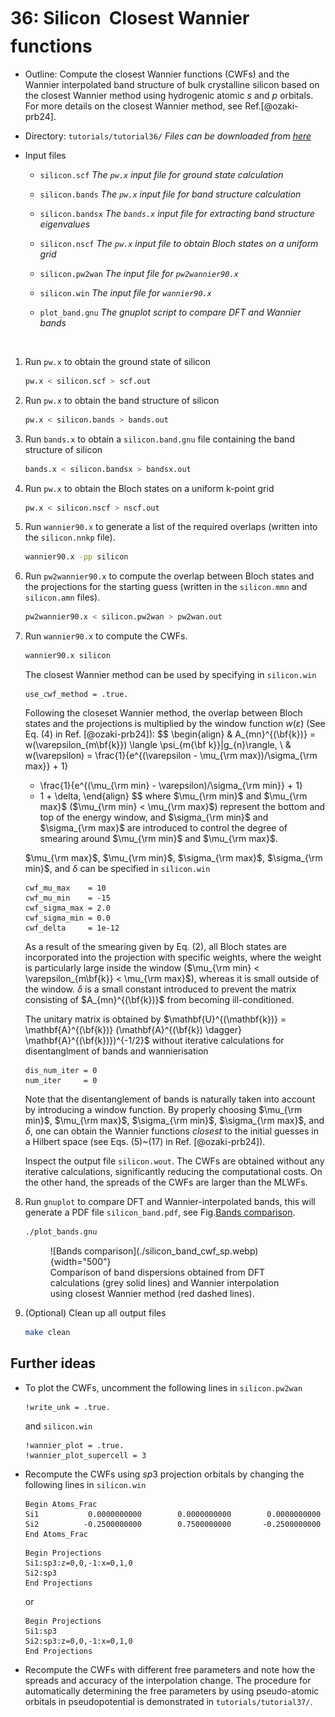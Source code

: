 # 36: Silicon &#151; Closest Wannier functions

- Outline: Compute the closest Wannier functions (CWFs) and
    the Wannier interpolated band structure of
    bulk crystalline silicon based on the closest Wannier method
    using hydrogenic atomic $s$ and $p$ orbitals.
    For more details on the closest Wannier method, see Ref.[@ozaki-prb24].

- Directory: `tutorials/tutorial36/` *Files can be downloaded from
    [here](https://github.com/wannier-developers/wannier90/tree/develop/tutorials/tutorial36)*

- Input files

    - `silicon.scf` *The `pw.x` input file for ground state calculation*

    - `silicon.bands` *The `pw.x` input file for band structure calculation*

    - `silicon.bandsx` *The `bands.x` input file for extracting band structure eigenvalues*

    - `silicon.nscf` *The `pw.x` input file to obtain Bloch states on a uniform grid*

    - `silicon.pw2wan` *The input file for `pw2wannier90.x`*

    - `silicon.win` *The input file for `wannier90.x`*

    - `plot_band.gnu` *The gnuplot script to compare DFT and Wannier bands*

&nbsp;

1. Run `pw.x` to obtain the ground state of silicon

    ```bash title="Terminal"
    pw.x < silicon.scf > scf.out
    ```

2. Run `pw.x` to obtain the band structure of silicon

    ```bash title="Terminal"
    pw.x < silicon.bands > bands.out
    ```

3. Run `bands.x` to obtain a `silicon.band.gnu` file containing the band
    structure of silicon

    ```bash title="Terminal"
    bands.x < silicon.bandsx > bandsx.out
    ```

4. Run `pw.x` to obtain the Bloch states on a uniform k-point grid

    ```bash title="Terminal"
    pw.x < silicon.nscf > nscf.out
    ```

5. Run `wannier90.x` to generate a list of the required overlaps (written into the
    `silicon.nnkp` file).

    ```bash title="Terminal"
    wannier90.x -pp silicon
    ```

6. Run `pw2wannier90.x` to compute the overlap between Bloch states and
    the projections for the starting guess (written in the `silicon.mmn`
    and `silicon.amn` files).

    ```bash title="Terminal"
    pw2wannier90.x < silicon.pw2wan > pw2wan.out
    ```

7. Run `wannier90.x` to compute the CWFs.

    ```bash title="Terminal"
    wannier90.x silicon
    ```

    The closest Wannier method can be used by specifying in `silicon.win`

    ```vi title="Input file"
    use_cwf_method = .true.
    ```

    Following the closeset Wannier method, the overlap between Bloch states and
    the projections is multiplied by the window function $w(\varepsilon)$
    (See Eq. (4) in Ref. [@ozaki-prb24]):
    $$
    \begin{align}
    & A_{mn}^{(\bf{k})} = w(\varepsilon_{m\bf{k}}) \langle \psi_{m{\bf k}}|g_{n}\rangle,
    \\
    & w(\varepsilon)
    = \frac{1}{e^{(\varepsilon - \mu_{\rm max})/\sigma_{\rm max}} + 1}
    - \frac{1}{e^{(\mu_{\rm min} - \varepsilon)/\sigma_{\rm min}} + 1}
    - 1 + \delta,
    \end{align}
    $$
    where $\mu_{\rm min}$ and $\mu_{\rm max}$ ($\mu_{\rm min} < \mu_{\rm max}$)
    represent the bottom and top of the energy window, and
    $\sigma_{\rm min}$ and $\sigma_{\rm max}$ are introduced to control
    the degree of smearing around $\mu_{\rm min}$ and $\mu_{\rm max}$.

    $\mu_{\rm max}$, $\mu_{\rm min}$, $\sigma_{\rm max}$, $\sigma_{\rm min}$, and
    $\delta$ can be specified in `silicon.win`

    ```vi title="Input file"
    cwf_mu_max    = 10
    cwf_mu_min    = -15
    cwf_sigma_max = 2.0
    cwf_sigma_min = 0.0
    cwf_delta     = 1e-12
    ```

    As a result of the smearing given by Eq. (2),
    all Bloch states are incorporated into
    the projection with specific weights, where the weight is
    particularly large inside the window
    ($\mu_{\rm min} < \varepsilon_{m\bf{k}} < \mu_{\rm max}$),
    whereas it is small outside of the window.
    $\delta$ is a small constant introduced to prevent the matrix
    consisting of $A_{mn}^{(\bf{k})}$ from becoming ill-conditioned.

    The unitary matrix is obtained by
    $\mathbf{U}^{(\mathbf{k})} = \mathbf{A}^{(\bf{k})}
    (\mathbf{A}^{(\bf{k}) \dagger} \mathbf{A}^{(\bf{k})})^{-1/2}$
    without iterative calculations for disentanglment of bands
    and wannierisation

    ```vi title="Input file"
    dis_num_iter = 0
    num_iter     = 0
    ```

    Note that the disentanglement of bands is naturally
    taken into account by introducing a window function.
    By properly choosing $\mu_{\rm min}$, $\mu_{\rm max}$,
    $\sigma_{\rm min}$, $\sigma_{\rm max}$, and $\delta$,
    one can obtain the Wannier functions *closest* to the initial guesses in
    a Hilbert space (see Eqs. (5)~(17) in Ref. [@ozaki-prb24]).

    Inspect the output file `silicon.wout`.
    The CWFs are obtained without any iterative calculations,
    significantly reducing the computational costs.
    On the other hand, the spreads of the CWFs are larger than the MLWFs.

8. Run `gnuplot` to compare DFT and Wannier-interpolated bands,
   this will generate a PDF file `silicon_band.pdf`, see
   Fig.[Bands comparison](#fig:silicon_band).

    ```bash title="Terminal"
    ./plot_bands.gnu
    ```

    <figure markdown="span" id="fig:silicon_band">
    ![Bands comparison](./silicon_band_cwf_sp.webp){width="500"}
    <figcaption> Comparison of band dispersions obtained from
    DFT calculations (grey solid lines) and Wannier interpolation using
    closest Wannier method (red dashed lines).
    </figcaption>
    </figure>

9. (Optional) Clean up all output files

    ```bash title="Terminal"
    make clean
    ```

## Further ideas

- To plot the CWFs, uncomment the following lines in
    `silicon.pw2wan`

    ```vi title="Input file"
    !write_unk = .true.
    ```

    and `silicon.win`

    ```vi title="Input file"
    !wannier_plot = .true.
    !wannier_plot_supercell = 3
    ```

- Recompute the CWFs using $sp3$ projection orbitals by changing
  the following lines in `silicon.win`

    ```vi title="Input file"
    Begin Atoms_Frac
    Si1           0.0000000000        0.0000000000        0.0000000000
    Si2          -0.2500000000        0.7500000000       -0.2500000000
    End Atoms_Frac
    ```

    ```vi title="Input file"
    Begin Projections
    Si1:sp3:z=0,0,-1:x=0,1,0
    Si2:sp3
    End Projections
    ```

    or

    ```vi title="Input file"
    Begin Projections
    Si1:sp3
    Si2:sp3:z=0,0,-1:x=0,1,0
    End Projections
    ```

- Recompute the CWFs with different free parameters and
  note how the spreads and accuracy of the interpolation change.
  The procedure for automatically determining the free parameters
  by using pseudo-atomic orbitals in pseudopotential is demonstrated
  in `tutorials/tutorial37/`.
